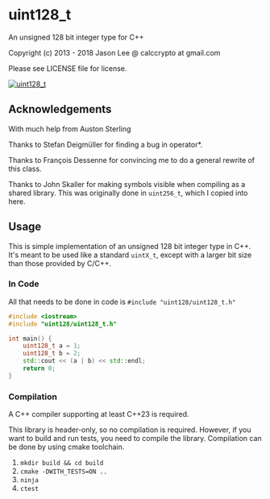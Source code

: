 # uint128_t

An unsigned 128 bit integer type for C++

Copyright (c) 2013 - 2018 Jason Lee @ calccrypto at gmail.com

Please see LICENSE file for license.

[![uint128_t](https://github.com/calccrypto/uint128_t/actions/workflows/uint128_t.yml/badge.svg)](https://github.com/calccrypto/uint128_t/actions/workflows/uint128_t.yml)

## Acknowledgements
With much help from Auston Sterling

Thanks to Stefan Deigmüller for finding
a bug in operator*.

Thanks to François Dessenne for convincing me
to do a general rewrite of this class.

Thanks to John Skaller for making symbols visible
when compiling as a shared library. This was originally
done in `uint256_t`, which I copied into here.

## Usage
This is simple implementation of an unsigned 128 bit
integer type in C++. It's meant to be used like a standard
`uintX_t`, except with a larger bit size than those provided
by C/C++.

### In Code
All that needs to be done in code is `#include "uint128/uint128_t.h"`

```c++
#include <iostream>
#include "uint128/uint128_t.h"

int main() {
    uint128_t a = 1;
    uint128_t b = 2;
    std::cout << (a | b) << std::endl;
    return 0;
}
```

### Compilation
A C++ compiler supporting at least C++23 is required.

This library is header-only, so no compilation is required. However, if you want to build and run tests, you need to compile the library.
Compilation can be done by using cmake toolchain.

1. `mkdir build && cd build`
2. `cmake -DWITH_TESTS=ON ..`
3. `ninja`
4. `ctest`
